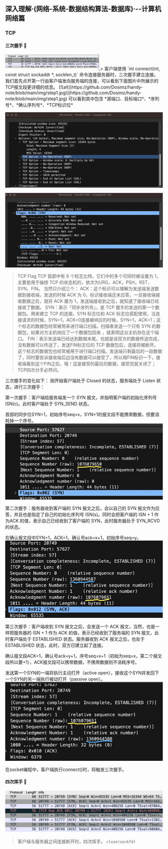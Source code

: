 ## 深入理解·(网络-系统-数据结构算法-数据库)·--计算机网络篇

### TCP
#### 三次握手 🤝
<a href="https://github.com/Dosimz/handy-note/blob/main/img/tcp1.jpg">
  <img src="https://github.com/Dosimz/handy-note/blob/main/img/tcp1.jpg" alt="alt" width="300"/>
</a>
> 客户端使用 `int connect(int, const struct sockaddr *, socklen_t)` 命令连接服务器时，三次握手建立连接。
我们首先点开第一行由客户端发向服务端的连接，可以看到下面图片中所展示的TCP报文段更详细的信息。
[![alt](https://github.com/Dosimz/handy-note/blob/main/img/step1.jpg)](https://github.com/Dosimz/handy-note/blob/main/img/step1.jpg)
可以看到其中包含 *源端口、目标端口*、*序列号*、*确认序列号*、*TCP标识位*

[![alt](https://github.com/Dosimz/handy-note/blob/main/img/step2.jpg)](https://github.com/Dosimz/handy-note/blob/main/img/step2.jpg)

[![alt](https://github.com/Dosimz/handy-note/blob/main/img/step3.jpg)](https://github.com/Dosimz/handy-note/blob/main/img/step3.jpg)
> TCP Flag
> TCP 首部中有 6 个标志比特，它们中的多个可同时被设置为 1，主要是用于操控 TCP 的状态机的，依次为URG，ACK，PSH，RST，SYN，FIN。
> 当然只介绍三个：
> ACK：这个标识可以理解为发送端发送数据到接收端，发送的时候 ACK 为 0，标识接收端还未应答，一旦接收端接收数据之后，就将 ACK 置为 1，发送端接收到之后，就知道了接收端已经接收了数据。
> SYN：表示「同步序列号」，是 TCP 握手的发送的第一个数据包。用来建立 TCP 的连接。SYN 标志位和 ACK 标志位搭配使用，当连接请求的时候，SYN=1，ACK=0连接被响应的时候，SYN=1，ACK=1；这个标志的数据包经常被用来进行端口扫描。扫描者发送一个只有 SYN 的数据包，如果对方主机响应了一个数据包回来 ，就表明这台主机存在这个端口。
> FIN：表示发送端已经达到数据末尾，也就是说双方的数据传送完成，没有数据可以传送了，发送FIN标志位的 TCP 数据包后，连接将被断开。这个标志的数据包也经常被用于进行端口扫描。发送端只剩最后的一段数据了，同时要告诉接收端后边没有数据可以接受了，所以用FIN标识一下，接收端看到这个FIN之后，哦！这是接受的最后的数据，接受完就关闭了；TCP四次分手必然问。

三次握手的变化如下：
刚开始客户端处于 Closed 的状态，服务端处于 Listen 状态，进行三次握手：

第一次握手：客户端给服务端发一个 SYN 报文，并指明客户端的初始化序列号 ISN(c)。此时客户端处于 SYN_SEND 状态。

首部的同步位SYN=1，初始序号seq=x，SYN=1的报文段不能携带数据，但要消耗掉一个序号。
[![alt](https://github.com/Dosimz/handy-note/blob/main/img/3times1.jpg)](https://github.com/Dosimz/handy-note/blob/main/img/3times1.jpg)

第二次握手：服务器收到客户端的 SYN 报文之后，会以自己的 SYN 报文作为应答，并且也是指定了自己的初始化序列号 ISN(s)。同时会把客户端的 ISN + 1 作为ACK 的值，表示自己已经收到了客户端的 SYN，此时服务器处于 SYN_RCVD 的状态。

在确认报文段中SYN=1，ACK=1，确认号ack=x+1，初始序号seq=y。
[![alt](https://github.com/Dosimz/handy-note/blob/main/img/3times2.jpg)](https://github.com/Dosimz/handy-note/blob/main/img/3times2.jpg)


第三次握手：客户端收到 SYN 报文之后，会发送一个 ACK 报文，当然，也是一样把服务器的 ISN + 1 作为 ACK 的值，表示已经收到了服务端的 SYN 报文，此时客户端处于 ESTABLISHED 状态。服务器收到 ACK 报文之后，也处于 ESTABLISHED 状态，此时，双方已建立起了连接。

确认报文段ACK=1，确认号ack=y+1，序号seq=x+1（初始为seq=x，第二个报文段所以要+1），ACK报文段可以携带数据，不携带数据则不消耗序号。

发送第一个SYN的一端将执行主动打开（active open），接收这个SYN并发回下一个SYN的另一端执行被动打开（passive open）。
[![alt](https://github.com/Dosimz/handy-note/blob/main/img/3times3.jpg)](https://github.com/Dosimz/handy-note/blob/main/img/3times3.jpg)

在socket编程中，客户端执行connect()时，将触发三次握手。

#### 四次挥手 🙋
[![alt](https://github.com/Dosimz/handy-note/blob/main/img/tcp2.jpeg)](https://github.com/Dosimz/handy-note/blob/main/img/tcp2.jpeg)
> 客户端与服务器之间连接断开时，四次挥手。 `close(sockfd)`